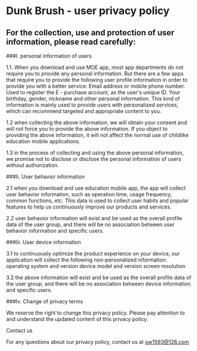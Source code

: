 # Dunk Brush - user privacy policy
## For the collection, use and protection of user information, please read carefully:
###I. personal information of users

1.1. When you download and use MOE app, most app departments do not require you to provide any personal information. But there are a few apps that require you to provide the following user profile information in order to provide you with a better service: Email address or mobile phone number. Used to register the E - purchase account, as the user's unique ID. Your birthday, gender, nickname and other personal information. This kind of information is mainly used to provide users with personalized services, which can recommend targeted and appropriate content to you.

1.2 when collecting the above information, we will obtain your consent and will not force you to provide the above information. If you object to providing the above information, it will not affect the normal use of childlike education mobile applications.

1.3 in the process of collecting and using the above personal information, we promise not to disclose or disclose the personal information of users without authorization.

###Ii. User behavior information

2.1 when you download and use education mobile app, the app will collect user behavior information, such as operation time, usage frequency, common functions, etc. This data is used to collect user habits and popular features to help us continuously improve our products and services.

2.2 user behavior information will exist and be used as the overall profile data of the user group, and there will be no association between user behavior information and specific users.

###Iii. User device information

3.1 to continuously optimize the product experience on your device, our application will collect the following non-personalized information: operating system and version device model and version screen resolution

3.2 the above information will exist and be used as the overall profile data of the user group, and there will be no association between device information and specific users.

###Iv. Change of privacy terms

We reserve the right to change this privacy policy. Please pay attention to and understand the updated content of this privacy policy.

Contact us

For any questions about our privacy policy, contact us at ow1593@126.com
